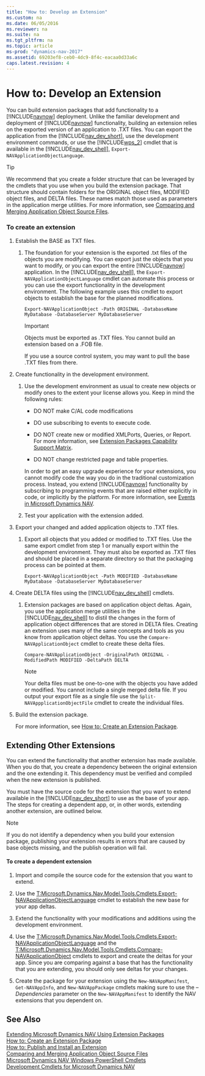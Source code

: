 ```yaml
---
title: "How to: Develop an Extension"
ms.custom: na
ms.date: 06/05/2016
ms.reviewer: na
ms.suite: na
ms.tgt_pltfrm: na
ms.topic: article
ms-prod: "dynamics-nav-2017"
ms.assetid: 69203ef8-ceb0-4dc9-8f4c-eacaa0d33a6c
caps.latest.revision: 4
---
```

# How to: Develop an Extension
You can build extension packages that add functionality to a [!INCLUDE[navnow](includes/navnow_md.md)] deployment. Unlike the familiar development and deployment of [!INCLUDE[navnow](includes/navnow_md.md)] functionality, building an extension relies on the exported version of an application to .TXT files. You can export the application from the [!INCLUDE[nav_dev_short](includes/nav_dev_short_md.md)], use the development environment commands, or use the [!INCLUDE[wps_2](includes/wps_2_md.md)] cmdlet that is available in the [!INCLUDE[nav_dev_shell](includes/nav_dev_shell_md.md)], `Export-NAVApplicationObjectLanguage`.  
  
> [!TIP]  
>  We recommend that you create a folder structure that can be leveraged by the cmdlets that you use when you build the extension package. That structure should contain folders for the ORIGINAL object files, MODIFIED object files, and DELTA files. These names match those used as parameters in the application merge utilities. For more information, see [Comparing and Merging Application Object Source Files](Comparing-and-Merging-Application-Object-Source-Files.md).  
  
### To create an extension  
  
1.  Establish the BASE as TXT files.  
  
    1.  The foundation for your extension is the exported .txt files of the objects you are modifying. You can export just the objects that you want to modify, or you can export the entire [!INCLUDE[navnow](includes/navnow_md.md)] application. In the [!INCLUDE[nav_dev_shell](includes/nav_dev_shell_md.md)], the `Export-NAVApplicationObjectLanguage` cmdlet can automate this process or you can use the export functionality in the development environment. The following example uses this cmdlet to export objects to establish the base for the planned modifications.  
  
        ```  
        Export-NAVApplicationObject -Path ORIGINAL -DatabaseName MyDatabase -DatabaseServer MyDatabaseServer  
        ```  
  
        > [!IMPORTANT]  
        >  Objects must be exported as .TXT files. You cannot build an extension based on a .FOB file.  
  
         If you use a source control system, you may want to pull the base .TXT files from there.  
  
2.  Create functionality in the development environment.  
  
    1.  Use the development environment as usual to create new objects or modify ones to the extent your license allows you. Keep in mind the following rules:  
  
        -   DO NOT make C\/AL code modifications  
  
        -   DO use subscribing to events to execute code.  
  
        -   DO NOT create new or modified XMLPorts, Queries, or Report. For more information, see [Extension Packages Capability Support Matrix](Extension-Packages-Capability-Support-Matrix.md).  
  
        -   DO NOT change restricted page and table properties.  
  
         In order to get an easy upgrade experience for your extensions, you cannot modify code the way you do in the traditional customization process. Instead, you extend [!INCLUDE[navnow](includes/navnow_md.md)] functionality by subscribing to programming events that are raised either explicitly in code, or implicitly by the platform. For more information, see [Events in Microsoft Dynamics NAV](Events-in-Microsoft-Dynamics-NAV.md).  
  
    2.  Test your application with the extension added.  
  
3.  Export your changed and added application objects to .TXT files.  
  
    1.  Export all objects that you added or modified to .TXT files. Use the same export cmdlet from step 1 or manually export within the development environment. They must also be exported as .TXT files and should be placed in a separate directory so that the packaging process can be pointed at them.  
  
        ```  
        Export-NAVApplicationObject -Path MODIFIED -DatabaseName MyDatabase -DatabaseServer MyDatabaseServer  
        ```  
  
4.  Create DELTA files using the [!INCLUDE[nav_dev_shell](includes/nav_dev_shell_md.md)] cmdlets.  
  
    1.  Extension packages are based on application object deltas. Again, you use the application merge utilities in the [!INCLUDE[nav_dev_shell](includes/nav_dev_shell_md.md)] to distil the changes in the form of application object differences that are stored in DELTA files. Creating an extension uses many of the same concepts and tools as you know from application object deltas. You use the `Compare-NAVApplicationObject` cmdlet to create these delta files.  
  
        ```  
        Compare-NAVApplicationObject -OriginalPath ORIGINAL -ModifiedPath MODIFIED -DeltaPath DELTA  
        ```  
  
        > [!NOTE]  
        >  Your delta files must be one\-to\-one with the objects you have added or modified. You cannot include a single merged delta file. If you output your export file as a single file use the `Split-NAVAppplicationObjectFile` cmdlet to create the individual files.  
  
5.  Build the extension package.  
  
     For more information, see [How to: Create an Extension Package](How%20to:%20Create%20an%20Extension%20Package.md).  
  
## Extending Other Extensions  
 You can extend the functionality that another extension has made available. When you do that, you create a dependency between the original extension and the one extending it. This dependency must be verified and compiled when the new extension is published.  
  
 You must have the source code for the extension that you want to extend available in the [!INCLUDE[nav_dev_short](includes/nav_dev_short_md.md)] to use as the base of your app. The steps for creating a dependent app, or, in other words, extending another extension, are outlined below.  
  
> [!NOTE]  
>  If you do not identify a dependency when you build your extension package, publishing your extension results in errors that are caused by base objects missing, and the publish operation will fail.  
  
#### To create a dependent extension  
  
1.  Import and compile the source code for the extension that you want to extend.  
  
2.  Use the [T:Microsoft.Dynamics.Nav.Model.Tools.Cmdlets.Export\-NAVApplicationObjectLanguage](assetId:///T:Microsoft.Dynamics.Nav.Model.Tools.Cmdlets.Export-NAVApplicationObjectLanguage) cmdlet to establish the new base for your app deltas.  
  
3.  Extend the functionality with your modifications and additions using the development environment.  
  
4.  Use the [T:Microsoft.Dynamics.Nav.Model.Tools.Cmdlets.Export\-NAVApplicationObjectLanguage](assetId:///T:Microsoft.Dynamics.Nav.Model.Tools.Cmdlets.Export-NAVApplicationObjectLanguage) and the [T:Microsoft.Dynamics.Nav.Model.Tools.Cmdlets.Compare\-NAVApplicationObject](assetId:///T:Microsoft.Dynamics.Nav.Model.Tools.Cmdlets.Compare-NAVApplicationObject) cmdlets to export and create the deltas for your app. Since you are comparing against a base that has the functionality that you are extending, you should only see deltas for your changes.  
  
5.  Create the package for your extension using the `New-NAVAppManifest`, `Get-NAVAppInfo`, and `New-NAVAppPackage` cmdlets making sure to use the *–Dependencies* parameter on the `New-NAVAppManifest` to identify the NAV extensions that you dependent on.  
  
## See Also  
 [Extending Microsoft Dynamics NAV Using Extension Packages](Extending-Microsoft-Dynamics-NAV-Using-Extension-Packages.md)   
 [How to: Create an Extension Package](How%20to:%20Create%20an%20Extension%20Package.md)   
 [How to: Publish and Install an Extension](How%20to:%20Publish%20and%20Install%20an%20Extension.md)   
 [Comparing and Merging Application Object Source Files](Comparing-and-Merging-Application-Object-Source-Files.md)   
 [Microsoft Dynamics NAV Windows PowerShell Cmdlets](Microsoft-Dynamics-NAV-Windows-PowerShell-Cmdlets.md)   
 [Development Cmdlets for Microsoft Dynamics NAV](http://go.microsoft.com/fwlink/?LinkID=510540)